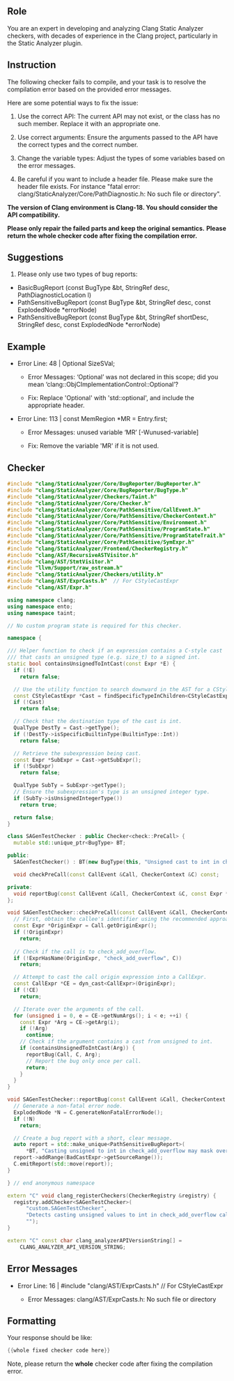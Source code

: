 ## Role

You are an expert in developing and analyzing Clang Static Analyzer checkers, with decades of experience in the Clang project, particularly in the Static Analyzer plugin.

## Instruction

The following checker fails to compile, and your task is to resolve the compilation error based on the provided error messages.

Here are some potential ways to fix the issue:

1. Use the correct API: The current API may not exist, or the class has no such member. Replace it with an appropriate one.

2. Use correct arguments: Ensure the arguments passed to the API have the correct types and the correct number.

3. Change the variable types: Adjust the types of some variables based on the error messages.

4. Be careful if you want to include a header file. Please make sure the header file exists. For instance "fatal error: clang/StaticAnalyzer/Core/PathDiagnostic.h: No such file or directory".

**The version of Clang environment is Clang-18. You should consider the API compatibility.**

**Please only repair the failed parts and keep the original semantics.**
**Please return the whole checker code after fixing the compilation error.**

## Suggestions

1. Please only use two types of bug reports:
  - BasicBugReport (const BugType &bt, StringRef desc, PathDiagnosticLocation l)
  - PathSensitiveBugReport (const BugType &bt, StringRef desc, const ExplodedNode *errorNode)
  - PathSensitiveBugReport (const BugType &bt, StringRef shortDesc, StringRef desc, const ExplodedNode *errorNode)

## Example

- Error Line: 48 |   Optional<DefinedOrUnknownSVal> SizeSVal; 

  - Error Messages: ‘Optional’ was not declared in this scope; did you mean ‘clang::ObjCImplementationControl::Optional’? 

  - Fix: Replace 'Optional<DefinedOrUnknownSVal>' with 'std::optional<DefinedOrUnknownSVal>', and include the appropriate header. 

- Error Line: 113 |     const MemRegion *MR = Entry.first;

    - Error Messages: unused variable ‘MR’ [-Wunused-variable]

    - Fix: Remove the variable 'MR' if it is not used.

## Checker

```cpp
#include "clang/StaticAnalyzer/Core/BugReporter/BugReporter.h"
#include "clang/StaticAnalyzer/Core/BugReporter/BugType.h"
#include "clang/StaticAnalyzer/Checkers/Taint.h"
#include "clang/StaticAnalyzer/Core/Checker.h"
#include "clang/StaticAnalyzer/Core/PathSensitive/CallEvent.h"
#include "clang/StaticAnalyzer/Core/PathSensitive/CheckerContext.h"
#include "clang/StaticAnalyzer/Core/PathSensitive/Environment.h"
#include "clang/StaticAnalyzer/Core/PathSensitive/ProgramState.h"
#include "clang/StaticAnalyzer/Core/PathSensitive/ProgramStateTrait.h"
#include "clang/StaticAnalyzer/Core/PathSensitive/SymExpr.h"
#include "clang/StaticAnalyzer/Frontend/CheckerRegistry.h"
#include "clang/AST/RecursiveASTVisitor.h"
#include "clang/AST/StmtVisitor.h"
#include "llvm/Support/raw_ostream.h"
#include "clang/StaticAnalyzer/Checkers/utility.h"
#include "clang/AST/ExprCasts.h"  // For CStyleCastExpr
#include "clang/AST/Expr.h"

using namespace clang;
using namespace ento;
using namespace taint;

// No custom program state is required for this checker.

namespace {

/// Helper function to check if an expression contains a C-style cast
/// that casts an unsigned type (e.g. size_t) to a signed int.
static bool containsUnsignedToIntCast(const Expr *E) {
  if (!E)
    return false;

  // Use the utility function to search downward in the AST for a CStyleCastExpr.
  const CStyleCastExpr *Cast = findSpecificTypeInChildren<CStyleCastExpr>(E);
  if (!Cast)
    return false;

  // Check that the destination type of the cast is int.
  QualType DestTy = Cast->getType();
  if (!DestTy->isSpecificBuiltinType(BuiltinType::Int))
    return false;

  // Retrieve the subexpression being cast.
  const Expr *SubExpr = Cast->getSubExpr();
  if (!SubExpr)
    return false;

  QualType SubTy = SubExpr->getType();
  // Ensure the subexpression's type is an unsigned integer type.
  if (SubTy->isUnsignedIntegerType())
    return true;

  return false;
}

class SAGenTestChecker : public Checker<check::PreCall> {
  mutable std::unique_ptr<BugType> BT;

public:
  SAGenTestChecker() : BT(new BugType(this, "Unsigned cast to int in check_add_overflow")) {}

  void checkPreCall(const CallEvent &Call, CheckerContext &C) const;

private:
  void reportBug(const CallEvent &Call, CheckerContext &C, const Expr *BadCastExpr) const;
};

void SAGenTestChecker::checkPreCall(const CallEvent &Call, CheckerContext &C) const {
  // First, obtain the callee's identifier using the recommended approach.
  const Expr *OriginExpr = Call.getOriginExpr();
  if (!OriginExpr)
    return;
  
  // Check if the call is to check_add_overflow.
  if (!ExprHasName(OriginExpr, "check_add_overflow", C))
    return;

  // Attempt to cast the call origin expression into a CallExpr.
  const CallExpr *CE = dyn_cast<CallExpr>(OriginExpr);
  if (!CE)
    return;

  // Iterate over the arguments of the call.
  for (unsigned i = 0, e = CE->getNumArgs(); i < e; ++i) {
    const Expr *Arg = CE->getArg(i);
    if (!Arg)
      continue;
    // Check if the argument contains a cast from unsigned to int.
    if (containsUnsignedToIntCast(Arg)) {
      reportBug(Call, C, Arg);
      // Report the bug only once per call.
      return;
    }
  }
}

void SAGenTestChecker::reportBug(const CallEvent &Call, CheckerContext &C, const Expr *BadCastExpr) const {
  // Generate a non-fatal error node.
  ExplodedNode *N = C.generateNonFatalErrorNode();
  if (!N)
    return;

  // Create a bug report with a short, clear message.
  auto report = std::make_unique<PathSensitiveBugReport>(
      *BT, "Casting unsigned to int in check_add_overflow may mask overflows", N);
  report->addRange(BadCastExpr->getSourceRange());
  C.emitReport(std::move(report));
}

} // end anonymous namespace

extern "C" void clang_registerCheckers(CheckerRegistry &registry) {
  registry.addChecker<SAGenTestChecker>(
      "custom.SAGenTestChecker",
      "Detects casting unsigned values to int in check_add_overflow calls that might mask overflows",
      "");
}

extern "C" const char clang_analyzerAPIVersionString[] =
    CLANG_ANALYZER_API_VERSION_STRING;

```

## Error Messages 

- Error Line: 16 | #include "clang/AST/ExprCasts.h"  // For CStyleCastExpr

	- Error Messages: clang/AST/ExprCasts.h: No such file or directory



## Formatting 

Your response should be like: 

```cpp
{{whole fixed checker code here}}
```

Note, please return the **whole** checker code after fixing the compilation error.